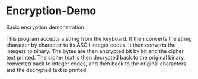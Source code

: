 # Encryption-Demo
Basic encryption demonstration


This program accepts a string from the keyboard.  It then converts the string character by character to its ASCII integer codes.  It then converts the integers to binary.  The bytes are then encrypted bit by bit and the cipher text printed.  The cipher text is then decrypted back to the original binary, converted back to integer codes, and then back to the original characters and the decrypted text is printed.
